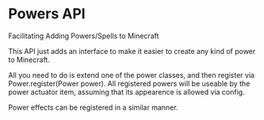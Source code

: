 # Powers API
Facilitating Adding Powers/Spells to Minecraft

This API just adds an interface to make it easier to create any kind of power to Minecraft.

All you need to do is extend one of the power classes, and then register via Power.register(Power power).
All registered powers will be useable by the power actuator item, assuming that its appearence is allowed via config.

Power effects can be registered in a similar manner.
